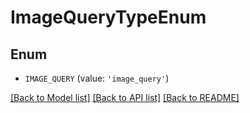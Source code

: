 # ImageQueryTypeEnum


## Enum

* `IMAGE_QUERY` (value: `'image_query'`)

[[Back to Model list]](../README.md#documentation-for-models) [[Back to API list]](../README.md#documentation-for-api-endpoints) [[Back to README]](../README.md)


